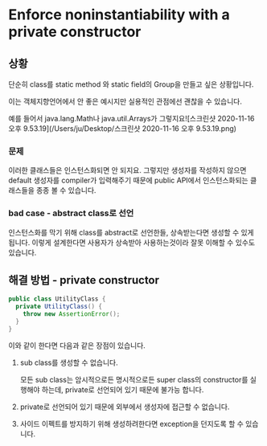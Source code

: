 # Enforce noninstantiability with a private constructor



## 상황

단순히 class를 static method 와 static field의 Group을 만들고 싶은 상황입니다.

이는 객체지향언어에서 안 좋은 예시지만 실용적인 관점에선 괜찮을 수 있습니다. 

예를 들어서 java.lang.Math나 java.util.Arrays가 그렇지요![스크린샷 2020-11-16 오후 9.53.19](/Users/ju/Desktop/스크린샷 2020-11-16 오후 9.53.19.png)

### 문제

이러한 클래스들은 인스턴스화되면 안 되지요. 그렇지만 생성자를 작성하지 않으면 default 생성자를 compiler가 입력해주기 때문에 public API에서 인스턴스화되는 클래스들을 종종 볼 수 있습니다.



### bad case - abstract class로 선언

인스턴스화를 막기 위해 class를 abstract로 선언한들, 상속받는다면 생성할 수 있게 됩니다. 이렇게 설계한다면 사용자가 상속받아 사용하는것이라 잘못 이해할 수 있수도 있습니다.



## 해결 방법 - private constructor

```java
public class UtilityClass {
  private UtilityClass() {
    throw new AssertionError();
  }
}
```

이와 같이 한다면 다음과 같은 장점이 있습니다.

1. sub class를 생성할 수 없습니다.

   모든 sub class는 암시적으로든 명시적으로든 super class의 constructor를 실행해야 하는데, private로 선언되어 있기 때문에 불가능 합니다.

2. private로 선언되어 있기 때문에 외부에서 생성자에 접근할 수 없습니다.
3. 사이드 이펙트를 방지하기 위해 생성하려한다면 exception을 던지도록 할 수 있습니다.

